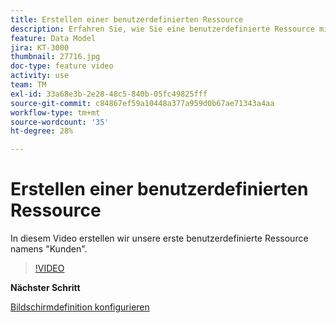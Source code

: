 ```yaml
---
title: Erstellen einer benutzerdefinierten Ressource
description: Erfahren Sie, wie Sie eine benutzerdefinierte Ressource mit dem Namen "Kunden"erstellen.
feature: Data Model
jira: KT-3000
thumbnail: 27716.jpg
doc-type: feature video
activity: use
team: TM
exl-id: 33a68e3b-2e28-48c5-840b-05fc49825fff
source-git-commit: c84867ef59a10448a377a959d0b67ae71343a4aa
workflow-type: tm+mt
source-wordcount: '35'
ht-degree: 28%

---
```


# Erstellen einer benutzerdefinierten Ressource

In diesem Video erstellen wir unsere erste benutzerdefinierte Ressource namens &quot;Kunden&quot;.

>[!VIDEO](https://video.tv.adobe.com/v/27716?quality=9)

**Nächster Schritt**

[Bildschirmdefinition konfigurieren](./configuring-a-screen-definition-for-a-custom-resource.md)
